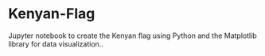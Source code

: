 # Kenyan-Flag
Jupyter notebook to create the Kenyan flag using Python and the Matplotlib library for data visualization..
